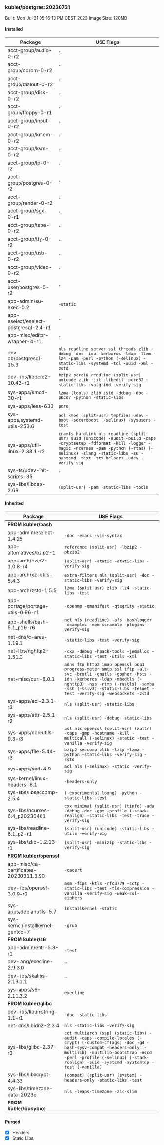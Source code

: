 ### kubler/postgres:20230731

Built: Mon Jul 31 05:16:13 PM CEST 2023
Image Size: 120MB

#### Installed
Package | USE Flags
--------|----------
acct-group/audio-0-r2 | ``
acct-group/cdrom-0-r2 | ``
acct-group/dialout-0-r2 | ``
acct-group/disk-0-r2 | ``
acct-group/floppy-0-r1 | ``
acct-group/input-0-r2 | ``
acct-group/kmem-0-r2 | ``
acct-group/kvm-0-r2 | ``
acct-group/lp-0-r2 | ``
acct-group/postgres-0-r2 | ``
acct-group/render-0-r2 | ``
acct-group/sgx-0-r1 | ``
acct-group/tape-0-r2 | ``
acct-group/tty-0-r2 | ``
acct-group/usb-0-r2 | ``
acct-group/video-0-r2 | ``
acct-user/postgres-0-r2 | ``
app-admin/su-exec-0.2 | `-static`
app-eselect/eselect-postgresql-2.4-r1 | ``
app-misc/editor-wrapper-4-r1 | ``
dev-db/postgresql-15.3 | `nls readline server ssl threads zlib -debug -doc -icu -kerberos -ldap -llvm -lz4 -pam -perl -python (-selinux) -static-libs -systemd -tcl -uuid -xml -zstd`
dev-libs/libpcre2-10.42-r1 | `bzip2 pcre16 readline (split-usr) unicode zlib -jit -libedit -pcre32 -static-libs -valgrind -verify-sig`
sys-apps/kmod-30-r1 | `lzma (tools) zlib zstd -debug -doc -pkcs7 -python -static-libs`
sys-apps/less-633 | `pcre`
sys-apps/systemd-utils-253.6 | `acl kmod (split-usr) tmpfiles udev -boot -secureboot (-selinux) -sysusers -test`
sys-apps/util-linux-2.38.1-r2 | `cramfs hardlink nls readline (split-usr) suid (unicode) -audit -build -caps -cryptsetup -fdformat -kill -logger -magic -ncurses -pam -python (-rtas) (-selinux) -slang -static-libs -su -systemd -test -tty-helpers -udev -verify-sig`
sys-fs/udev-init-scripts-35 | ``
sys-libs/libcap-2.69 | `(split-usr) -pam -static-libs -tools`
#### Inherited
Package | USE Flags
--------|----------
**FROM kubler/bash** |
app-admin/eselect-1.4.25 | `-doc -emacs -vim-syntax`
app-alternatives/bzip2-1 | `reference (split-usr) -lbzip2 -pbzip2`
app-arch/bzip2-1.0.8-r4 | `(split-usr) -static -static-libs -verify-sig`
app-arch/xz-utils-5.4.3 | `extra-filters nls (split-usr) -doc -static-libs -verify-sig`
app-arch/zstd-1.5.5 | `lzma (split-usr) zlib -lz4 -static-libs -test`
app-portage/portage-utils-0.96-r1 | `-openmp -qmanifest -qtegrity -static`
app-shells/bash-5.1_p16-r6 | `net nls (readline) -afs -bashlogger -examples -mem-scramble -plugins -verify-sig`
net-dns/c-ares-1.19.1 | `-static-libs -test -verify-sig`
net-libs/nghttp2-1.51.0 | `-cxx -debug -hpack-tools -jemalloc -static-libs -test -utils -xml`
net-misc/curl-8.0.1 | `adns ftp http2 imap openssl pop3 progress-meter smtp ssl tftp -alt-svc -brotli -gnutls -gopher -hsts -idn -kerberos -ldap -mbedtls (-nghttp3) -nss -rtmp (-rustls) -samba -ssh (-sslv3) -static-libs -telnet -test -verify-sig -websockets -zstd`
sys-apps/acl-2.3.1-r2 | `nls (split-usr) -static-libs`
sys-apps/attr-2.5.1-r2 | `nls (split-usr) -debug -static-libs`
sys-apps/coreutils-9.3-r3 | `acl nls openssl (split-usr) (xattr) -caps -gmp -hostname -kill -multicall (-selinux) -static -test -vanilla -verify-sig`
sys-apps/file-5.44-r3 | `bzip2 seccomp zlib -lzip -lzma -python -static-libs -verify-sig -zstd`
sys-apps/sed-4.9 | `acl nls (-selinux) -static -verify-sig`
sys-kernel/linux-headers-6.1 | `-headers-only`
sys-libs/libseccomp-2.5.4 | `(-experimental-loong) -python -static-libs -test`
sys-libs/ncurses-6.4_p20230401 | `cxx minimal (split-usr) (tinfo) -ada -debug -doc -gpm -profile (-stack-realign) -static-libs -test -trace -verify-sig`
sys-libs/readline-8.1_p2-r1 | `(split-usr) (unicode) -static-libs -utils -verify-sig`
sys-libs/zlib-1.2.13-r1 | `(split-usr) -minizip -static-libs -verify-sig`
**FROM kubler/openssl** |
app-misc/ca-certificates-20230311.3.90 | `-cacert`
dev-libs/openssl-3.0.9-r2 | `asm -fips -ktls -rfc3779 -sctp -static-libs -test -tls-compression -vanilla -verify-sig -weak-ssl-ciphers`
sys-apps/debianutils-5.7 | `installkernel -static`
sys-kernel/installkernel-gentoo-7 | `-grub`
**FROM kubler/s6** |
app-admin/entr-5.3-r1 | `-test`
dev-lang/execline-2.9.3.0 | ``
dev-libs/skalibs-2.13.1.1 | ``
sys-apps/s6-2.11.3.2 | `execline`
**FROM kubler/glibc** |
dev-libs/libunistring-1.1-r1 | `-doc -static-libs`
net-dns/libidn2-2.3.4 | `nls -static-libs -verify-sig`
sys-libs/glibc-2.37-r3 | `cet multiarch (ssp) (static-libs) -audit -caps -compile-locales (-crypt) (-custom-cflags) -doc -gd -hash-sysv-compat -headers-only (-multilib) -multilib-bootstrap -nscd -perl -profile (-selinux) (-stack-realign) -suid -systemd -systemtap -test (-vanilla)`
sys-libs/libxcrypt-4.4.33 | `(compat) (split-usr) (system) -headers-only -static-libs -test`
sys-libs/timezone-data-2023c | `nls -leaps-timezone -zic-slim`
**FROM kubler/busybox** |
#### Purged
- [x] Headers
- [x] Static Libs
